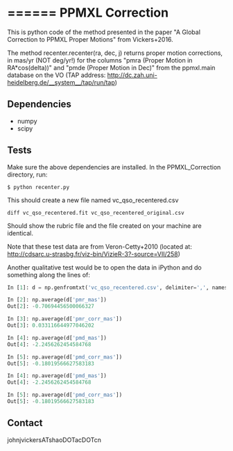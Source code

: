 

======
PPMXL Correction
======

This is python code of the method presented in the paper "A Global Correction to PPMXL Proper Motions" from Vickers+2016.

The method recenter.recenter(ra, dec, j) returns proper motion corrections, in mas/yr (NOT deg/yr!) for the columns "pmra (Proper Motion in RA*cos(delta))" and "pmde (Proper Motion in Dec)" from the ppmxl.main database on the VO (TAP address: http://dc.zah.uni-heidelberg.de/__system__/tap/run/tap)

Dependencies
------------

- numpy
- scipy

Tests
-----

Make sure the above dependencies are installed. In the PPMXL_Correction directory, run:

``$ python recenter.py``

This should create a new file named vc_qso_recentered.csv


``diff vc_qso_recentered.fit vc_qso_recentered_original.csv``

Should show the rubric file and the file created on your machine are identical.

Note that these test data are from Veron-Cetty+2010 (located at: http://cdsarc.u-strasbg.fr/viz-bin/VizieR-3?-source=VII/258)


Another qualitative test would be to open the data in iPython and do something along the lines of:

```python
In [1]: d = np.genfromtxt('vc_qso_recentered.csv', delimiter=',', names=True)

In [2]: np.average(d['pmr_mas'])
Out[2]: -0.70694456500066327

In [3]: np.average(d['pmr_corr_mas'])
Out[3]: 0.033116644977046202

In [4]: np.average(d['pmd_mas'])
Out[4]: -2.2456262454584768

In [5]: np.average(d['pmd_corr_mas'])
Out[5]: -0.18019566627583183

In [4]: np.average(d['pmd_mas'])
Out[4]: -2.2456262454584768

In [5]: np.average(d['pmd_corr_mas'])
Out[5]: -0.18019566627583183
```


Contact
-----
johnjvickersATshaoDOTacDOTcn
